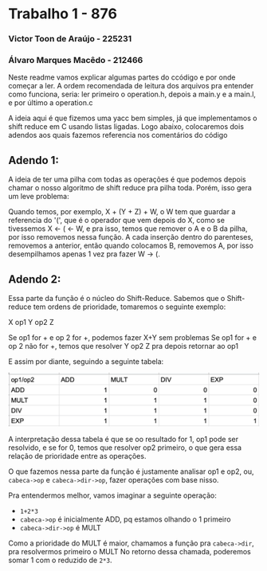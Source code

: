 # Trabalho 1 - 876
### Victor Toon de Araújo - 225231
### Álvaro Marques Macêdo - 212466

Neste readme vamos explicar algumas partes do ccódigo e por onde começar a ler. A ordem recomendada de leitura dos arquivos pra entender como funciona, seria: ler primeiro o operation.h, depois a main.y e a main.l, e por último a operation.c

A ideia aqui é que fizemos uma yacc bem simples, já que implementamos o shift reduce em C usando listas ligadas. Logo abaixo, colocaremos dois adendos aos quais fazemos referencia nos comentários do código

## Adendo 1:
A ideia de ter uma pilha com todas as operações é que podemos depois chamar o nosso algoritmo de shift reduce pra pilha toda. Porém, isso gera um leve problema:

Quando temos, por exemplo, X + (Y + Z) + W, o W tem que guardar a referencia do '(', que é o operador que vem depois do X, como se tivessemos X <- ( <- W, e pra isso, temos que remover o A e o B da pilha, por isso removemos nessa função. A cada inserção dentro do parenteses, removemos a anterior, então quando colocamos B, removemos A, por isso desempilhamos apenas 1 vez pra fazer W -> (.

## Adendo 2:
Essa parte da função é o núcleo do Shift-Reduce. Sabemos que o Shift-reduce tem ordens de prioridade, tomaremos o seguinte exemplo:

X op1 Y op2 Z

Se op1 for + e op 2 for +, podemos fazer X+Y sem problemas
Se op1 for + e op 2 não for +, temos que resolver Y op2 Z pra depois retornar ao op1

E assim por diante, seguindo a seguinte tabela:

![alt text](https://raw.githubusercontent.com/AlvaroMarques/Trabalho01-EA876/master/Tabela-prioridade.png)

A interpretação dessa tabela é que se oo resultado for 1, op1 pode ser resolvido, e se for 0, temos que resolver op2 primeiro, o que gera essa relação de prioridade entre as operações.

O que fazemos nessa parte da função é justamente analisar op1 e op2, ou, `cabeca->op` e `cabeca->dir->op`, fazer operações com base nisso.

Pra entendermos melhor, vamos imaginar a seguinte operação:
* `1+2*3`
* `cabeca->op` é inicialmente ADD, pq estamos olhando o 1 primeiro
* `cabeca->dir->op` é MULT

Como a prioridade do MULT é maior, chamamos a função pra `cabeca->dir`, pra resolvermos primeiro o MULT
No retorno dessa chamada, poderemos somar 1 com o reduzido de `2*3`.

